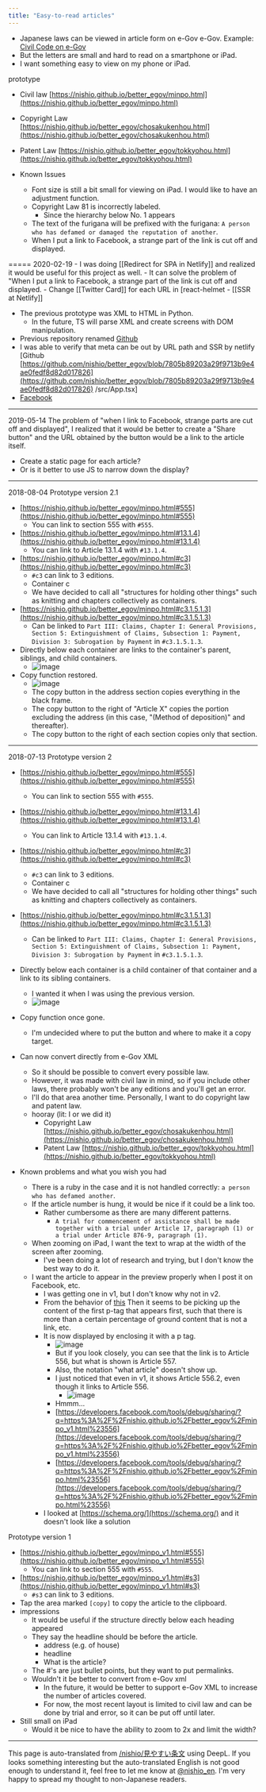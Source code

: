 ```yaml
---
title: "Easy-to-read articles"
---
```


- Japanese laws can be viewed in article form on e-Gov e-Gov. Example: [Civil Code on e-Gov](http://elaws.e-gov.go.jp/search/elawsSearch/elaws_search/lsg0500/detail?lawId=129AC0000000089)
- But the letters are small and hard to read on a smartphone or iPad.
- I want something easy to view on my phone or iPad.

prototype
- Civil law [https://nishio.github.io/better_egov/minpo.html](https://nishio.github.io/better_egov/minpo.html)
- Copyright Law [https://nishio.github.io/better_egov/chosakukenhou.html](https://nishio.github.io/better_egov/chosakukenhou.html)
- Patent Law [https://nishio.github.io/better_egov/tokkyohou.html](https://nishio.github.io/better_egov/tokkyohou.html)

- Known Issues
    - Font size is still a bit small for viewing on iPad. I would like to have an adjustment function.
    - Copyright Law 81 is incorrectly labeled.
        - Since the hierarchy below No. 1 appears
    - The text of the furigana will be prefixed with the furigana: `A person who has defamed or damaged the reputation of another`.
    - When I put a link to Facebook, a strange part of the link is cut off and displayed.

=====
2020-02-19
    - I was doing [[Redirect for SPA in Netlify]] and realized it would be useful for this project as well.
    - It can solve the problem of "When I put a link to Facebook, a strange part of the link is cut off and displayed.
        - Change [[Twitter Card]] for each URL in [react-helmet
            - [[SSR at Netlify]]

- The previous prototype was XML to HTML in Python.
    - In the future, TS will parse XML and create screens with DOM manipulation.
- Previous repository renamed [Github](https://github.com/nishio/better_egov_html)
- I was able to verify that meta can be out by URL path and SSR by netlify [Github [https://github.com/nishio/better_egov/blob/7805b89203a29f9713b9e4ae0fedf8d82d017826](https://github.com/nishio/better_egov/blob/7805b89203a29f9713b9e4ae0fedf8d82d017826) /src/App.tsx]
- [Facebook](https://www.facebook.com/nishiohirokazu/posts/10220733262497969)

---
2019-05-14
The problem of "when I link to Facebook, strange parts are cut off and displayed", I realized that it would be better to create a "Share button" and the URL obtained by the button would be a link to the article itself.
- Create a static page for each article?
- Or is it better to use JS to narrow down the display?

---
2018-08-04
Prototype version 2.1
- [https://nishio.github.io/better_egov/minpo.html#555](https://nishio.github.io/better_egov/minpo.html#555)
    - You can link to section 555 with `#555`.
- [https://nishio.github.io/better_egov/minpo.html#13.1.4](https://nishio.github.io/better_egov/minpo.html#13.1.4)
    - You can link to Article 13.1.4 with `#13.1.4`.
- [https://nishio.github.io/better_egov/minpo.html#c3](https://nishio.github.io/better_egov/minpo.html#c3)
    - `#c3` can link to 3 editions.
    - Container c
    - We have decided to call all "structures for holding other things" such as knitting and chapters collectively as containers.
- [https://nishio.github.io/better_egov/minpo.html#c3.1.5.1.3](https://nishio.github.io/better_egov/minpo.html#c3.1.5.1.3)
    - Can be linked to `Part III: Claims, Chapter I: General Provisions, Section 5: Extinguishment of Claims, Subsection 1: Payment, Division 3: Subrogation by Payment` in `#c3.1.5.1.3`.
- Directly below each container are links to the container's parent, siblings, and child containers.
    - ![image](https://gyazo.com/a414a759346a99b0b88b24bf59a8f9af/thumb/1000)
- Copy function restored.
    - ![image](https://gyazo.com/8985a5f6762b7e4b1b2cd5e1274bc700/thumb/1000)
    - The copy button in the address section copies everything in the black frame.
    - The copy button to the right of "Article X" copies the portion excluding the address (in this case, "(Method of deposition)" and thereafter).
    - The copy button to the right of each section copies only that section.

-----
2018-07-13
Prototype version 2
- [https://nishio.github.io/better_egov/minpo.html#555](https://nishio.github.io/better_egov/minpo.html#555)
    - You can link to section 555 with `#555`.
- [https://nishio.github.io/better_egov/minpo.html#13.1.4](https://nishio.github.io/better_egov/minpo.html#13.1.4)
    - You can link to Article 13.1.4 with `#13.1.4`.
- [https://nishio.github.io/better_egov/minpo.html#c3](https://nishio.github.io/better_egov/minpo.html#c3)
    - `#c3` can link to 3 editions.
    - Container c
    - We have decided to call all "structures for holding other things" such as knitting and chapters collectively as containers.
- [https://nishio.github.io/better_egov/minpo.html#c3.1.5.1.3](https://nishio.github.io/better_egov/minpo.html#c3.1.5.1.3)
    - Can be linked to `Part III: Claims, Chapter I: General Provisions, Section 5: Extinguishment of Claims, Subsection 1: Payment, Division 3: Subrogation by Payment` in `#c3.1.5.1.3`.
- Directly below each container is a child container of that container and a link to its sibling containers.
    - I wanted it when I was using the previous version.
    - ![image](https://gyazo.com/8989f36e578837bcac3108fa2fd255aa/thumb/1000)
- Copy function once gone.
    - I'm undecided where to put the button and where to make it a copy target.
- Can now convert directly from e-Gov XML
    - So it should be possible to convert every possible law.
    - However, it was made with civil law in mind, so if you include other laws, there probably won't be any editions and you'll get an error.
    - I'll do that area another time. Personally, I want to do copyright law and patent law.
    - hooray (lit: I or we did it)
        - Copyright Law [https://nishio.github.io/better_egov/chosakukenhou.html](https://nishio.github.io/better_egov/chosakukenhou.html)
        - Patent Law [https://nishio.github.io/better_egov/tokkyohou.html](https://nishio.github.io/better_egov/tokkyohou.html)

- Known problems and what you wish you had
    - There is a ruby in the case and it is not handled correctly: `a person who has defamed another`.
    - If the article number is hung, it would be nice if it could be a link too.
        - Rather cumbersome as there are many different patterns.
            - `A trial for commencement of assistance shall be made together with a trial under Article 17, paragraph (1) or a trial under Article 876-9, paragraph (1). `
    - When zooming on iPad, I want the text to wrap at the width of the screen after zooming.
        - I've been doing a lot of research and trying, but I don't know the best way to do it.
    - I want the article to appear in the preview properly when I post it on Facebook, etc.
        - I was getting one in v1, but I don't know why not in v2.
        - From the behavior of [this](https://developers.facebook.com/tools/debug/sharing/?q=https%3A%2F%2Fnishio.github.io%2Fbetter_egov%2Fminpo_v1.html%23s3) Then it seems to be picking up the content of the first p-tag that appears first, such that there is more than a certain percentage of ground content that is not a link, etc.
        - It is now displayed by enclosing it with a p tag.
            - ![image](https://gyazo.com/377a55bcaf5b7f796d1093a716482f5e/thumb/1000)
            - But if you look closely, you can see that the link is to Article 556, but what is shown is Article 557.
            - Also, the notation "what article" doesn't show up.
            - I just noticed that even in v1, it shows Article 556.2, even though it links to Article 556.
                - ![image](https://gyazo.com/0608ae2c6d07a98608c6a96eac866d70/thumb/1000)
            - Hmmm...
            - [https://developers.facebook.com/tools/debug/sharing/?q=https%3A%2F%2Fnishio.github.io%2Fbetter_egov%2Fminpo_v1.html%23556](https://developers.facebook.com/tools/debug/sharing/?q=https%3A%2F%2Fnishio.github.io%2Fbetter_egov%2Fminpo_v1.html%23556)
            - [https://developers.facebook.com/tools/debug/sharing/?q=https%3A%2F%2Fnishio.github.io%2Fbetter_egov%2Fminpo.html%23556](https://developers.facebook.com/tools/debug/sharing/?q=https%3A%2F%2Fnishio.github.io%2Fbetter_egov%2Fminpo.html%23556)
        - I looked at [https://schema.org/](https://schema.org/) and it doesn't look like a solution


Prototype version 1
- [https://nishio.github.io/better_egov/minpo_v1.html#555](https://nishio.github.io/better_egov/minpo_v1.html#555)
    - You can link to section 555 with `#555`.
- [https://nishio.github.io/better_egov/minpo_v1.html#s3](https://nishio.github.io/better_egov/minpo_v1.html#s3)
    - `#s3` can link to 3 editions.
- Tap the area marked `[copy]` to copy the article to the clipboard.
- impressions
    - It would be useful if the structure directly below each heading appeared
    - They say the headline should be before the article.
        - address (e.g. of house)
        - headline
        - What is the article?
    - The #'s are just bullet points, but they want to put permalinks.
    - Wouldn't it be better to convert from e-Gov xml
        - In the future, it would be better to support e-Gov XML to increase the number of articles covered.
        - For now, the most recent layout is limited to civil law and can be done by trial and error, so it can be put off until later.
- Still small on iPad
    - Would it be nice to have the ability to zoom to 2x and limit the width?
---
This page is auto-translated from [/nishio/見やすい条文](https://scrapbox.io/nishio/見やすい条文) using DeepL. If you looks something interesting but the auto-translated English is not good enough to understand it, feel free to let me know at [@nishio_en](https://twitter.com/nishio_en). I'm very happy to spread my thought to non-Japanese readers.